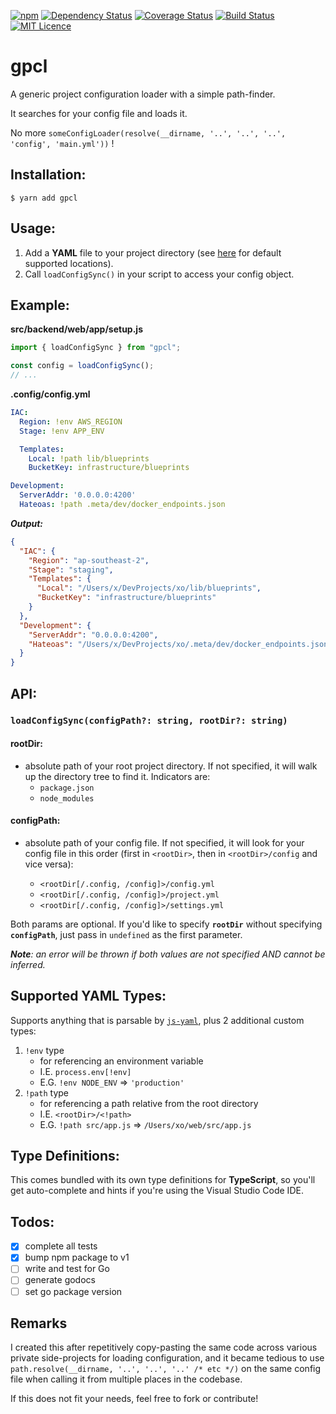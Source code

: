 [![npm](https://img.shields.io/npm/v/gpcl.svg)](https://www.npmjs.com/package/gpcl)
[![Dependency Status](https://www.versioneye.com/user/projects/59d082b015f0d723152e3587/badge.svg?style=flat-square)](https://www.versioneye.com/user/projects/59d082b015f0d723152e3587)
[![Coverage Status](https://coveralls.io/repos/github/gerardmrk/gpcl/badge.svg?branch=master)](https://coveralls.io/github/gerardmrk/gpcl?branch=master)
[![Build Status](https://travis-ci.org/gerardmrk/gpcl.svg?branch=master)](https://travis-ci.org/gerardmrk/gpcl)
[![MIT Licence](https://badges.frapsoft.com/os/mit/mit.svg?v=103)](https://opensource.org/licenses/mit-license.php)

# gpcl

A generic project configuration loader with a simple path-finder.

It searches for your config file and loads it.

No more `someConfigLoader(resolve(__dirname, '..', '..', '..', 'config', 'main.yml'))` !

## Installation:

```
$ yarn add gpcl
```

## Usage:

1. Add a **YAML** file to your project directory (see [here](#configpath) for default supported locations).
2. Call `loadConfigSync()` in your script to access your config object.

## Example:

**src/backend/web/app/setup.js**
```js
import { loadConfigSync } from "gpcl";

const config = loadConfigSync();
// ...
```

**.config/config.yml**
```yml
IAC:
  Region: !env AWS_REGION
  Stage: !env APP_ENV

  Templates:
    Local: !path lib/blueprints
    BucketKey: infrastructure/blueprints

Development:
  ServerAddr: '0.0.0.0:4200'
  Hateoas: !path .meta/dev/docker_endpoints.json
```

***Output:***
```json
{
  "IAC": {
    "Region": "ap-southeast-2",
    "Stage": "staging",
    "Templates": {
      "Local": "/Users/x/DevProjects/xo/lib/blueprints",
      "BucketKey": "infrastructure/blueprints"
    }
  },
  "Development": {
    "ServerAddr": "0.0.0.0:4200",
    "Hateoas": "/Users/x/DevProjects/xo/.meta/dev/docker_endpoints.json"
  }
}
```

## API:

### `loadConfigSync(configPath?: string, rootDir?: string)`

#### rootDir:
- absolute path of your root project directory. If not specified, it will walk up the directory tree to find it. Indicators are:
  - `package.json`
  - `node_modules`

#### configPath:
- absolute path of your config file. If not specified, it will look for your config file in this order (first in `<rootDir>`, then in `<rootDir>/config` and vice versa):

  - `<rootDir[/.config, /config]>/config.yml`
  - `<rootDir[/.config, /config]>/project.yml`
  - `<rootDir[/.config, /config]>/settings.yml`

Both params are optional. If you'd like to specify **`rootDir`** without specifying **`configPath`**,
just pass in `undefined` as the first parameter.

***Note**: an error will be thrown if both values are not specified AND cannot be inferred.*

## Supported YAML Types:

Supports anything that is parsable by [`js-yaml`](https://github.com/nodeca/js-yaml#supported-yaml-types), plus 2 additional custom types:

1. `!env` type
    - for referencing an environment variable
    - I.E. `process.env[!env]`
    - E.G. `!env NODE_ENV` => `'production'`
2. `!path` type
    - for referencing a path relative from the root directory
    - I.E. `<rootDir>/<!path>`
    - E.G. `!path src/app.js` => `/Users/xo/web/src/app.js`

## Type Definitions:

This comes bundled with its own type definitions for **TypeScript**, so you'll get auto-complete and hints if you're using the Visual Studio Code IDE.

## Todos:

- [x] complete all tests
- [x] bump npm package to v1
- [ ] write and test for Go
- [ ] generate godocs
- [ ] set go package version

## Remarks

I created this after repetitively copy-pasting the same code across various private side-projects for loading configuration, and it became tedious to use `path.resolve(__dirname, '..', '..', '..' /* etc */)` on the same config file when calling it from multiple places in the codebase.

If this does not fit your needs, feel free to fork or contribute!
